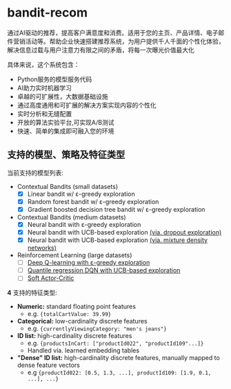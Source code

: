 # bandit-recom
通过AI驱动的推荐，提高客户满意度和消费。适用于您的主页、产品详情、电子邮件营销活动等。帮助企业快速搭建推荐系统，为用户提供千人千面的个性化体验，解决信息过载与用户注意力有限之间的矛盾，将每一次曝光价值最大化


具体来说，这个系统包含：

- Python服务的模型服务代码
- AI助力实时机器学习
- 卓越的可扩展性，大数据基础设施
- 通过高度通用和可扩展的解决方案实现内容的个性化
- 实时分析和无缝配置
- 开放的算法实验平台,可实现A/B测试
- 快速、简单的集成即可融入您的环境


## 支持的模型、策略及特征类型

当前支持的模型列表:

- Contextual Bandits (small datasets)
  - [x] Linear bandit w/ ε-greedy exploration
  - [x] Random forest bandit w/ ε-greedy exploration
  - [x] Gradient boosted decision tree bandit w/ ε-greedy exploration
- Contextual Bandits (medium datasets)
  - [x] Neural bandit with ε-greedy exploration
  - [x] Neural bandit with UCB-based exploration [(via. dropout exploration)](https://arxiv.org/abs/1506.02142)
  - [x] Neural bandit with UCB-based exploration [(via. mixture density networks)](https://publications.aston.ac.uk/id/eprint/373/1/NCRG_94_004.pdf)
- Reinforcement Learning (large datasets)
  - [ ] [Deep Q-learning with ε-greedy exploration](https://www.cs.toronto.edu/~vmnih/docs/dqn.pdf)
  - [ ] [Quantile regression DQN with UCB-based exploration](https://arxiv.org/abs/1710.10044)
  - [ ] [Soft Actor-Critic](https://arxiv.org/abs/1801.01290)

<b>4</b> 支持的特征类型:
* <b>Numeric:</b> standard floating point features
  * e.g. `{totalCartValue: 39.99}`
* <b>Categorical:</b> low-cardinality discrete features
  * e.g. `{currentlyViewingCategory: "men's jeans"}`
* <b>ID list:</b> high-cardinality discrete features
  * e.g. `{productsInCart: ["productId022", "productId109"...]}`
  * Handled via. learned embedding tables
* <b>"Dense" ID list:</b> high-cardinality discrete features, manually mapped to dense feature vectors
  * e.g `{productId022: [0.5, 1.3, ...], productId109: [1.9, 0.1, ...], ...}`
